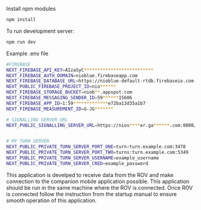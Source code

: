 Install npm modules

```bash
npm install
```

To run development server:

```bash
npm run dev
```

Example .env file

```bash
#FIREBASE
NEXT_FIREBASE_API_KEY=AIzaSyC**************************
NEXT_FIREBASE_AUTH_DOMAIN=nioblue.firebaseapp.com
NEXT_FIREBASE_DATABASE_URL=https://nioblue-default-rtdb.firebaseio.com
NEXT_PUBLIC_FIREBASE_PROJECT_ID=nio******
NEXT_FIREBASE_STORAGE_BUCKET=niob**.appspot.com
NEXT_FIREBASE_MESSAGING_SENDER_ID=59******15606
NEXT_FIREBASE_APP_ID=1:59*************e72ba13d35a1b7
NEXT_FIREBASE_MEASUREMENT_ID=G-JG*******

# SIGNALLING SERVER URL
NEXT_PUBLIC_SIGNALLING_SERVER_URL=https://nios****er.ga******.com:8080/


# MY TURN SERVER
NEXT_PUBLIC_PRIVATE_TURN_SERVER_PORT_ONE=turn:turn.example.com:3478
NEXT_PUBLIC_PRIVATE_TURN_SERVER_PORT_TWO=turns:turn.example.com:5349
NEXT_PUBLIC_PRIVATE_TURN_SERVER_USERNAME=example_username
NEXT_PUBLIC_PRIVATE_TURN_SERVER_CRED=example_password

```

This application is develped to receive data from the ROV and make connection to the companion mobile application possible. This application should be run in the same machine where the ROV is connected.
Once ROV is connected follow the instruction from the startup manual to ensure smooth operation of this application.
